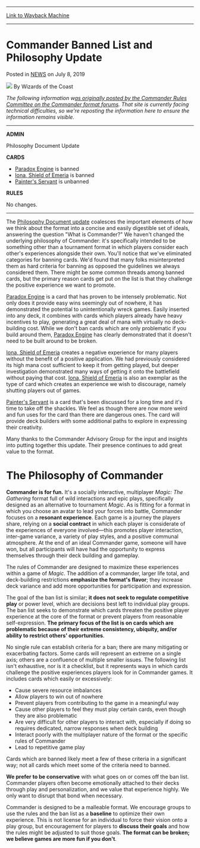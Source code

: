 
---
[Link to Wayback Machine](https://web.archive.org/web/20220814060249/https://magic.wizards.com/en/articles/archive/commander-banned-list-and-philosophy-update-2019-07-08)

[_metadata_:author]:- "Wizards of the Coast"
[_metadata_:description]:- "The following information was originally posted by the Commander Rules Committee on the Commander format forums. That site is currently facing technical difficulties, so we're reposting the information here to ensure the information remains visible."
[_metadata_:generator]:- "Drupal 7 (http://drupal.org)"
[_metadata_:node]:- "1438481"
[_metadata_:publish_date]:- "2019-07-08"
[_metadata_:source]:- "div-main-content"
[_metadata_:title]:- "Commander Banned List and Philosophy Update"
[_metadata_:wayback_capture_timestamp]:- "2022-08-14 06:02:49"
[_metadata_:wayback_raw_url]:- "https://web.archive.org/web/20220814060249id_/https://magic.wizards.com/en/articles/archive/commander-banned-list-and-philosophy-update-2019-07-08"
[_metadata_:wayback_url]:- "https://magic.wizards.com/en/articles/archive/commander-banned-list-and-philosophy-update-2019-07-08"
---


Commander Banned List and Philosophy Update
===========================================



 Posted in [NEWS](/en/articles)
 on July 8, 2019 






![](https://media.magic.wizards.com/styles/auth_small/public/images/person/wizards_author.jpg)
By Wizards of the Coast











*The following information w[as originally posted by the Commander Rules Committee on the Commander format forums](http://mtgcommander.net/Forum/viewtopic.php?f=1&t=19171). That site is currently facing technical difficulties, so we're reposting the information here to ensure the information remains visible.*




---

**ADMIN**


Philosophy Document Update


**CARDS**


* [Paradox Engine](https://gatherer.wizards.com/Pages/Card/Details.aspx?name=Paradox+Engine) is banned
* [Iona, Shield of Emeria](https://gatherer.wizards.com/Pages/Card/Details.aspx?name=Iona%2C+Shield+of+Emeria) is banned
* [Painter's Servant](https://gatherer.wizards.com/Pages/Card/Details.aspx?name=Painter%27s+Servant) is unbanned

**RULES**


No changes.




---

The [Philosophy Document update](http://mtgcommander.net/Forum/viewtopic.php?f=1&t=19170) coalesces the important elements of how we think about the format into a concise and easily digestible set of ideals, answering the question "What is Commander?" We haven't changed the underlying philosophy of Commander: it's specifically intended to be something other than a tournament format in which players consider each other's experiences alongside their own. You'll notice that we've eliminated categories for banning cards. We'd found that many folks misinterpreted them as hard criteria for banning as opposed the guidelines we always considered them. There might be some common threads among banned cards, but the primary reason cards get put on the list is that they challenge the positive experience we want to promote.


[Paradox Engine](https://gatherer.wizards.com/Pages/Card/Details.aspx?name=Paradox+Engine) is a card that has proven to be intensely problematic. Not only does it provide easy wins seemingly out of nowhere, it has demonstrated the potential to unintentionally wreck games. Easily inserted into any deck, it combines with cards which players already have heavy incentives to play, generating a great deal of mana with virtually no deck-building cost. While we don't ban cards which are only problematic if you build around them, [Paradox Engine](https://gatherer.wizards.com/Pages/Card/Details.aspx?name=Paradox+Engine) has clearly demonstrated that it doesn't need to be built around to be broken.


[Iona, Shield of Emeria](https://gatherer.wizards.com/Pages/Card/Details.aspx?name=Iona%2C+Shield+of+Emeria) creates a negative experience for many players without the benefit of a positive application. We had previously considered its high mana cost sufficient to keep it from getting played, but deeper investigation demonstrated many ways of getting it onto the battlefield without paying that cost. [Iona, Shield of Emeria](https://gatherer.wizards.com/Pages/Card/Details.aspx?name=Iona%2C+Shield+of+Emeria) is also an exemplar as the type of card which creates an experience we wish to discourage, namely shutting players out of games.


[Painter's Servant](https://gatherer.wizards.com/Pages/Card/Details.aspx?name=Painter%27s+Servant) is a card that's been discussed for a long time and it's time to take off the shackles. We feel as though there are now more weird and fun uses for the card than there are dangerous ones. The card will provide deck builders with some additional paths to explore in expressing their creativity.


Many thanks to the Commander Advisory Group for the input and insights into putting together this update. Their presence continues to add great value to the format.


The Philosophy of Commander
===========================


**Commander is for fun.** It's a socially interactive, multiplayer *Magic: The Gathering* format full of wild interactions and epic plays, specifically designed as an alternative to tournament *Magic*. As is fitting for a format in which you choose an avatar to lead your forces into battle, Commander focuses on a **resonant experience**. Each game is a journey the players share, relying on a **social contract** in which each player is considerate of the experiences of everyone involved—this promotes player interaction, inter-game variance, a variety of play styles, and a positive communal atmosphere. At the end of an ideal Commander game, someone will have won, but all participants will have had the opportunity to express themselves through their deck building and gameplay.


The rules of Commander are designed to maximize these experiences within a game of *Magic*. The addition of a commander, larger life total, and deck-building restrictions **emphasize the format's flavor**; they increase deck variance and add more opportunities for participation and expression.


The goal of the ban list is similar; **it does not seek to regulate competitive play** or power level, which are decisions best left to individual play groups. The ban list seeks to demonstrate which cards threaten the positive player experience at the core of the format or prevent players from reasonable self-expression. **The primary focus of the list is on cards which are problematic because of their extreme consistency, ubiquity, and/or ability to restrict others' opportunities**.


No single rule can establish criteria for a ban; there are many mitigating or exacerbating factors. Some cards will represent an extreme on a single axis; others are a confluence of multiple smaller issues. The following list isn't exhaustive, nor is it a checklist, but it represents ways in which cards challenge the positive experiences players look for in Commander games. It includes cards which easily or excessively:


* Cause severe resource imbalances
* Allow players to win out of nowhere
* Prevent players from contributing to the game in a meaningful way
* Cause other players to feel they must play certain cards, even though they are also problematic
* Are very difficult for other players to interact with, especially if doing so requires dedicated, narrow responses when deck building
* Interact poorly with the multiplayer nature of the format or the specific rules of Commander
* Lead to repetitive game play

Cards which are banned likely meet a few of these criteria in a significant way; not all cards which meet some of the criteria need to banned.


**We prefer to be conservative** with what goes on or comes off the ban list. Commander players often become emotionally attached to their decks through play and personalization, and we value that experience highly. We only want to disrupt that bond when necessary.


Commander is designed to be a malleable format. We encourage groups to use the rules and the ban list as a **baseline** to optimize their own experience. This is not license for an individual to force their vision onto a play group, but encouragement for players to **discuss their goals** and how the rules might be adjusted to suit those goals. **The format can be broken; we believe games are more fun if you don't**.







